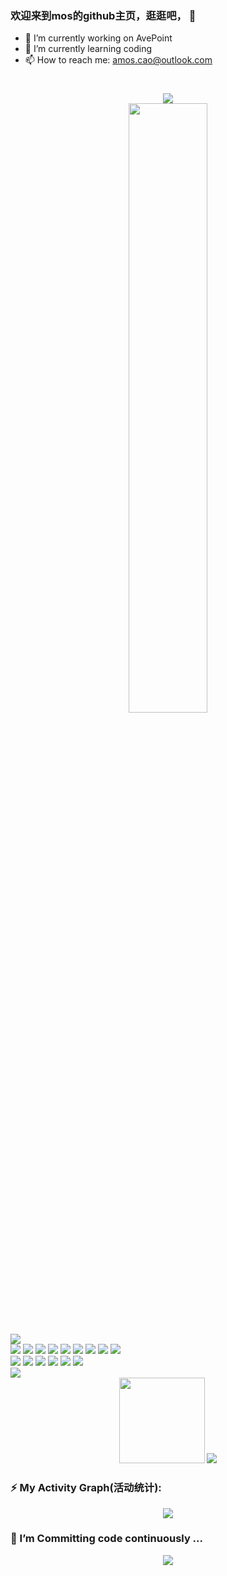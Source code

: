 <!--
**XiaoCaoAskedForHelp/XiaoCaoAskedForHelp** is a ✨ _special_ ✨ repository because its `README.md` (this file) appears on your GitHub profile.
Here are some ideas to get you started:

- 🔭 I’m currently working on ...
- 🌱 I’m currently learning ...
- 👯 I’m looking to collaborate on ...
- 🤔 I’m looking for help with ...
- 💬 Ask me about ...
- 😄 Pronouns: ...
- ⚡ Fun fact: ...
-->

### 欢迎来到mos的github主页，逛逛吧， 👋
- 🔭 I’m currently working on AvePoint
- 🌱 I’m currently learning coding
- 📫 How to reach me: amos.cao@outlook.com

<!-- 循环打字特效 https://github.com/DenverCoder1/readme-typing-svg -->
<h1 align="center">
  <img src="https://readme-typing-svg.herokuapp.com/?lines=少年的桌上没有荒废的时光!&center=true&size=27&color=0000de"> 
  <br/>
  <img src="https://static.runoob.com/images/mix/65F53C2E-D255-4EE9-A675-F0C0F3F69D2B.png" style="width: 50%"> 
</h1>

<!-- 高质量小徽章图标 https://img.shields.io -->
<span> 
  <!--访客图标https://visitor-badge.glitch.me/ -->
  <img src="https://visitor-badge.glitch.me/badge?page_id=XiaoCaoAskedForHelp&left_color=green&right_color=blue"/>
  <br>
  <img src="https://img.shields.io/badge/-CSharp-d0de31?style=flat-square&logo=.NET" />
  <img src="https://img.shields.io/badge/-Java-81a6de?style=flat-square&logo=Icinga" />
  <img src="https://img.shields.io/badge/-TypeScript-9f71de?style=flat-square&logo=TypeScript" />
  <img src="https://img.shields.io/badge/-Docker-de97aa?style=flat-square&logo=Docker" />
  <img src="https://img.shields.io/badge/-Python-1bde2b?style=flat-square&logo=Python" />
  <img src="https://img.shields.io/badge/-HTML5-E34F26?style=flat-square&logo=html5&logoColor=white" /> 
  <img src="https://img.shields.io/badge/-CSS3-1572B6?style=flat-square&logo=css3" /> 
  <img src="https://img.shields.io/badge/-JavaScript-oringe?style=flat-square&logo=javascript" /> 
  <img src="https://img.shields.io/badge/-Shell-717f32?style=flat-square&logo=shell" /> 
  <br/>
  <img src="https://img.shields.io/badge/-Vscode-2e7f20?style=flat-square&logo=visualstudiocode" /> 
  <img src="https://img.shields.io/badge/-IDEA-4c5e7f?style=flat-square&logo=intellijidea" /> 
  <img src="https://img.shields.io/badge/-Rider-5e7f5d?style=flat-square&logo=rider" /> 
  <img src="https://img.shields.io/badge/-VS-2e7f20?style=flat-square&logo=visualstudio" /> 
  <img src="https://img.shields.io/badge/-WebStorm-7f122f?style=flat-square&logo=webstorm" />
  <img src="https://img.shields.io/badge/-PyCharm-473e7f?style=flat-square&logo=pycharm" />
</span>

<!-- Metrics（GitHub 信息统计） -->
<div align="left"> <img src="https://metrics.lecoq.io/XiaoCaoAskedForHelp?template=classic&config.timezone=Asia%2FShanghai"> </div>

<div align="center"> 
  <!-- GitHub Stats Card（GitHub 统计卡片）https://github.com/anuraghazra/github-readme-stats -->
  <img height="137px" src="https://github-readme-stats.vercel.app/api?username=XiaoCaoAskedForHelp&hide_title=true&hide_border=true&show_icons=trueline_height=21&text_color=000&icon_color=000&bg_color=0,ea6161,ffc64d,fffc4d,52fa5a&theme=graywhite" /> 
  <!-- Most used languages（GitHub 使用语言统计）https://github.com/anuraghazra/github-readme-stats -->
  <img src="https://github-readme-stats.vercel.app/api/top-langs/?username=XiaoCaoAskedForHelp&hide_title=true&hide_border=true&layout=compact&langs_count=6&text_color=000&icon_color=fff&bg_color=0,52fa5a,4dfcff,c64dff&theme=graywhite" />
</div>

### ⚡ My Activity Graph(活动统计): 
<!-- GitHub Readme Activity Graph （GitHub 活动统计图）https://github.com/Ashutosh00710/github-readme-activity-graph/ -->
<div align="center">
  <img src="https://github-readme-activity-graph.cyclic.app/graph?username=XiaoCaoAskedForHelp&theme=vue&radius=10" /> 
</div>

### 🤔 I’m Committing code continuously ...
<!-- GitHub streak（GitHub 连续打卡）https://github.com/DenverCoder1/github-readme-streak-stats -->
<div align="center"> 
  <img src="https://github-readme-streak-stats.herokuapp.com/?user=XiaoCaoAskedForHelp&theme=merko" /> 
</div>

